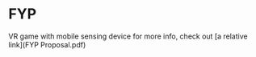 # FYP
VR game with mobile sensing device
for more info, check out [a relative link](FYP Proposal.pdf)
